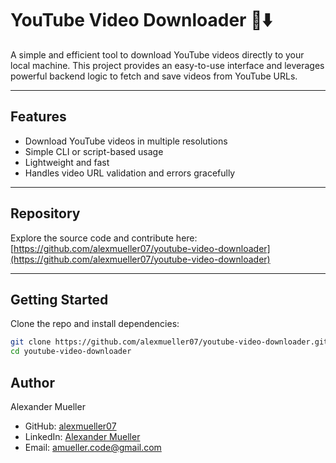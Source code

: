 # YouTube Video Downloader 🎥⬇️

A simple and efficient tool to download YouTube videos directly to your local machine. This project provides an easy-to-use interface and leverages powerful backend logic to fetch and save videos from YouTube URLs.

---

## Features

- Download YouTube videos in multiple resolutions
- Simple CLI or script-based usage
- Lightweight and fast
- Handles video URL validation and errors gracefully

---

## Repository

Explore the source code and contribute here:  
[https://github.com/alexmueller07/youtube-video-downloader](https://github.com/alexmueller07/youtube-video-downloader)

---

## Getting Started

Clone the repo and install dependencies:

```bash
git clone https://github.com/alexmueller07/youtube-video-downloader.git
cd youtube-video-downloader
```

## Author

Alexander Mueller

- GitHub: [alexmueller07](https://github.com/alexmueller07)
- LinkedIn: [Alexander Mueller](https://www.linkedin.com/in/alexander-mueller-021658307/)
- Email: amueller.code@gmail.com
